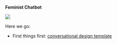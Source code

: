 **Feminist Chatbot**

![](https://media.giphy.com/media/3o7abBphHJngINCHio/giphy.gif)

Here we go:

* First things first: [conversational design template](https://whimsical.com/9g5xd8AjJjEDPeMPreTWBg)
